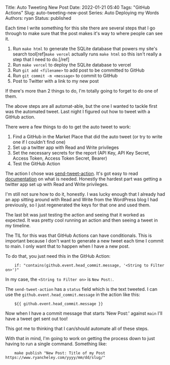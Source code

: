 Title: Auto Tweeting New Post
Date: 2022-01-21 05:40
Tags: "GitHub Actions"
Slug: auto-tweeting-new-post
Series: Auto Deploying my Words
Authors: ryan
Status: published

Each time I write something for this site there are several steps that I go through to make sure that the post makes it's way to where people can see it.

1. Run `make html` to generate the SQLite database that powers my site's search tool[ref]`make vercel` actually runs `make html` so this isn't really a step that I need to do.[/ref]
2. Run `make vercel` to deploy the SQLite database to vercel
3. Run `git add <filename>` to add post to be committed to GitHub
4. Run `git commit -m <message>` to commit to GitHub
5. Post to Twitter with a link to my new post

If there's more than 2 things to do, I'm totally going to forget to do one of them.

The above steps are all automat-able, but the one I wanted to tackle first was the automated tweet. Last night I figured out how to tweet with a GitHub action.

There were a few things to do to get the auto tweet to work:

1. Find a GitHub in the Market Place that did the auto tweet (or try to write one if I couldn't find one)
2. Set up a twitter app with Read and Write privileges
3. Set the necessary secrets for the report (API Key, API Key Secret, Access Token, Access Token Secret, Bearer)
4. Test the GitHub Action

The action I chose was [send-tweet-action](https://github.com/ethomson/send-tweet-action). It's got easy to read [documentation](https://github.com/ethomson/send-tweet-action/blob/main/README.md) on what is needed. Honestly the hardest part was getting a twitter app set up with Read and Write privileges.

I'm still not sure how to do it, honestly. I was lucky enough that I already had an app sitting around with Read and Write from the WordPress blog I had previously, so I just regenerated the keys for that one and used them.

The last bit was just testing the action and seeing that it worked as expected. It was pretty cool running an action and then seeing a tweet in my timeline.

The TIL for this was that GitHub Actions can have conditionals. This is important because I don't want to generate a new tweet each time I commit to main. I only want that to happen when I have a new post.

To do that, you just need this in the GitHub Action:

```
    if: "contains(github.event.head_commit.message, '<String to Filter on>')"
```

In my case, the `<String to Filter on>` is `New Post:`.

The `send-tweet-action` has a `status` field which is the text tweeted. I can use the `github.event.head_commit.message` in the action like this:

```
    ${{ github.event.head_commit.message }}
```

Now when I have a commit message that starts 'New Post:' against `main` I'll have a tweet get sent out too!

This got me to thinking that I can/should automate all of these steps.

With that in mind, I'm going to work on getting the process down to just having to run a single command. Something like:

```
    make publish "New Post: Title of my Post https://www.ryancheley.com/yyyy/mm/dd/slug/"
```
